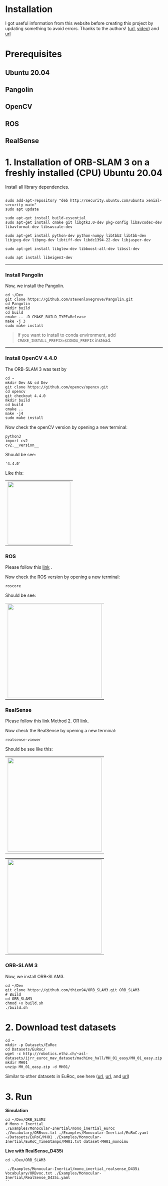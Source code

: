 # Installation
I got useful information from this website before creating this project by updating something to avoid errors. Thanks to the authors! ([url](https://github.com/Mauhing/ORB_SLAM3/blob/master/README.md), [video](https://www.youtube.com/watch?v=DxqzwBQVCNw)) and [url](https://github.com/thien94/ORB_SLAM3/tree/67c18ebc3ef884409a7cab1892203ece7066e82a)



#  Prerequisites


## Ubuntu 20.04
## Pangolin
## OpenCV
## ROS
## RealSense





# 1. Installation of ORB-SLAM 3 on a freshly installed (CPU) Ubuntu 20.04
Install all library dependencies.
``` shell

sudo add-apt-repository "deb http://security.ubuntu.com/ubuntu xenial-security main"
sudo apt update

sudo apt-get install build-essential
sudo apt-get install cmake git libgtk2.0-dev pkg-config libavcodec-dev libavformat-dev libswscale-dev

sudo apt-get install python-dev python-numpy libtbb2 libtbb-dev libjpeg-dev libpng-dev libtiff-dev libdc1394-22-dev libjasper-dev

sudo apt-get install libglew-dev libboost-all-dev libssl-dev

sudo apt install libeigen3-dev

```
---

### Install Pangolin
Now, we install the Pangolin. 
```shell
cd ~/Dev
git clone https://github.com/stevenlovegrove/Pangolin.git
cd Pangolin 
mkdir build 
cd build 
cmake .. -D CMAKE_BUILD_TYPE=Release 
make -j 3 
sudo make install
```
> If you want to install to conda environment, add `CMAKE_INSTALL_PREFIX=$CONDA_PREFIX` instead.
---



### Install OpenCV 4.4.0
The ORB-SLAM 3 was test by  
```shell
cd ~
mkdir Dev && cd Dev
git clone https://github.com/opencv/opencv.git
cd opencv
git checkout 4.4.0
mkdir build
cd build
cmake ..
make -j4
sudo make install
```
Now check the openCV version by opening a new terminal:

```shell
python3
import cv2
cv2.__version__
```
Should be see:

```shell
'4.4.0'
```
Like this:

<table>

<td><img src="images/python.png" height="200"></td>


</table>

### ROS

Please follow this [link](https://wiki.ros.org/noetic/Installation/Ubuntu) . 

Now check the ROS version by opening a new terminal:

```shell
roscore
```
Should be see:

<table>

<td><img src="images/ros.png" height="300"></td>


</table>


### RealSense
Please follow this [link](https://github.com/IntelRealSense/realsense-ros/tree/ros1-legacy) Method 2. OR [link](https://github.com/IntelRealSense/librealsense/blob/master/doc/distribution_linux.md#installing-the-packages).

Now check the RealSense by opening a new terminal:

```shell
realsense-viewer
```
Should be see like this:


<table>

<td><img src="images/real_3.png" height="300"></td>


</table>

<table>

<td><img src="images/cam_D435.png" height="300"></td>


</table>

### ORB-SLAM 3
Now, we install ORB-SLAM3.

```shell
cd ~/Dev
git clone https://github.com/thien94/ORB_SLAM3.git ORB_SLAM3
# Build
cd ORB_SLAM3
chmod +x build.sh
./build.sh
```


# 2. Download test datasets

```shell
cd ~
mkdir -p Datasets/EuRoc
cd Datasets/EuRoc/
wget -c http://robotics.ethz.ch/~asl-datasets/ijrr_euroc_mav_dataset/machine_hall/MH_01_easy/MH_01_easy.zip
mkdir MH01
unzip MH_01_easy.zip -d MH01/

```
Similar to other datasets in EuRoc, see here  ([url](https://projects.asl.ethz.ch/datasets/doku.php?id=kmavvisualinertialdatasets), [url](https://github.com/Mauhing/ORB_SLAM3/blob/master/README.md), and [url](https://github.com/thien94/ORB_SLAM3/tree/67c18ebc3ef884409a7cab1892203ece7066e82a))



# 3. Run  

**Simulation**
```shell
cd ~/Dev/ORB_SLAM3
# Mono + Inertial
./Examples/Monocular-Inertial/mono_inertial_euroc ./Vocabulary/ORBvoc.txt ./Examples/Monocular-Inertial/EuRoC.yaml ~/Datasets/EuRoC/MH01 ./Examples/Monocular-Inertial/EuRoC_TimeStamps/MH01.txt dataset-MH01_monoimu

```

**Live with RealSense_D435i**
```shell
cd ~/Dev/ORB_SLAM3

 ./Examples/Monocular-Inertial/mono_inertial_realsense_D435i Vocabulary/ORBvoc.txt ./Examples/Monocular-Inertial/RealSense_D435i.yaml
``


